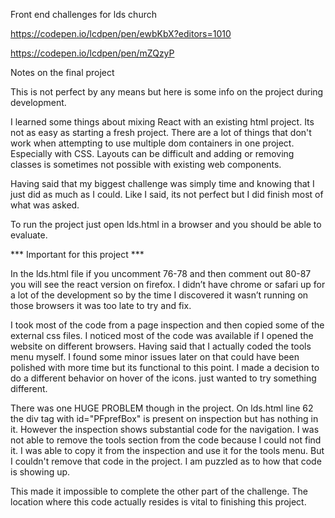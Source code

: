 Front end challenges for lds church

https://codepen.io/lcdpen/pen/ewbKbX?editors=1010

https://codepen.io/lcdpen/pen/mZQzyP

Notes on the final project

This is not perfect by any means but here is some info on the project during development.

I learned some things about mixing React with an existing html project. Its not as easy as starting a fresh project. There are a lot of things that don't work when attempting to use multiple dom containers
in one project. Especially with CSS. Layouts can be difficult and adding or removing classes is sometimes not possible with existing web components.

Having said that my biggest challenge was simply time and knowing that I just did as much as I could. Like I said, its not perfect but I did finish most of what was asked.  

To run the project just open lds.html in a browser and you should be able to evaluate.
    
*** Important for this project ***  

In the lds.html file if you uncomment 76-78 and then comment out 80-87 you will see the react version on firefox. I didn’t have chrome or safari up for a lot of the development so by the time I discovered it wasn’t running on those browsers it was too late to try and fix. 

I took most of the code from a page inspection and then copied some of the external css files. I noticed most of the code was available if I opened the website on different browsers. Having said that I actually coded the tools menu myself. I found some minor issues later on that could have been polished with more time but its functional to this point. I made a decision to do a different behavior on hover of the icons. just wanted to try something different.

There was one HUGE PROBLEM though in the project. On lds.html line 62 the div tag with id="PFprefBox" is present on inspection but has nothing in it. However the inspection shows substantial code for the navigation. I was not able to remove the tools section from the code because I could not find it. I was able to copy it from the inspection and use it for the tools menu. But I couldn't remove that code in the project. I am puzzled as to how that code is showing up.

This made it impossible to complete the other part of the challenge. The location where this code actually resides is vital to finishing this project.
